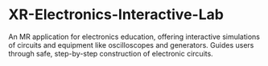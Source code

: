 # XR-Electronics-Interactive-Lab
An MR application for electronics education, offering interactive simulations of circuits and equipment like oscilloscopes and generators. Guides users through safe, step-by-step construction of electronic circuits.
